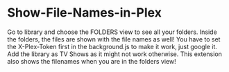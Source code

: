 # Show-File-Names-in-Plex

Go to library and choose the FOLDERS view to see all your folders. Inside the folders, the files are shown with the file names as well! You have to set the X-Plex-Token first in the background.js to make it work, just google it. Add the library as TV Shows as it might not work otherwise. This extension also shows the filenames when you are in the folders view!
